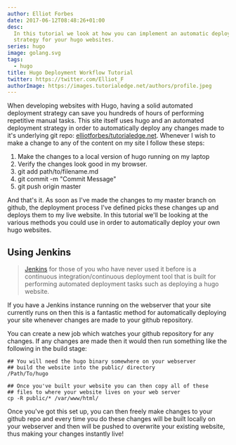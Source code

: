 ```yaml
---
author: Elliot Forbes
date: 2017-06-12T08:48:26+01:00
desc:
  In this tutorial we look at how you can implement an automatic deployment
  strategy for your hugo websites.
series: hugo
image: golang.svg
tags:
  - hugo
title: Hugo Deployment Workflow Tutorial
twitter: https://twitter.com/Elliot_F
authorImage: https://images.tutorialedge.net/authors/profile.jpeg
---
```


When developing websites with Hugo, having a solid automated deployment strategy
can save you hundreds of hours of performing repetitive manual tasks. This site
itself uses hugo and an automated deployment strategy in order to automatically
deploy any changes made to it's underlying git repo:
[elliotforbes/tutorialedge.net](https://github.com/elliotforbes/tutorialedge.net).
Whenever I wish to make a change to any of the content on my site I follow these
steps:

1. Make the changes to a local version of hugo running on my laptop
2. Verify the changes look good in my browser.
3. git add path/to/filename.md
4. git commit -m "Commit Message"
5. git push origin master

And that's it. As soon as I've made the changes to my master branch on github,
the deployment process I've defined picks these changes up and deploys them to
my live website. In this tutorial we'll be looking at the various methods you
could use in order to automatically deploy your own hugo websites.

## Using Jenkins

> [Jenkins](https://jenkins.io/) for those of you who have never used it before
> is a continuous integration/continuous deployment tool that is built for
> performing automated deployment tasks such as deploying a hugo website.

If you have a Jenkins instance running on the webserver that your site currently
runs on then this is a fantastic method for automatically deploying your site
whenever changes are made to your github repository.

You can create a new job which watches your github repository for any changes.
If any changes are made then it would then run something like the following in
the build stage:

```shell
## You will need the hugo binary somewhere on your webserver
## build the website into the public/ directory
/Path/To/hugo

## Once you've built your website you can then copy all of these
## files to where your website lives on your web server
cp -R public/* /var/www/html/
```

Once you've got this set up, you can then freely make changes to your github
repo and every time you do these changes will be built locally on your webserver
and then will be pushed to overwrite your existing website, thus making your
changes instantly live!
